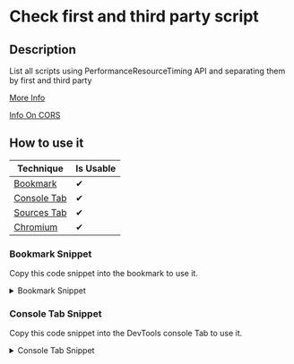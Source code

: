 # Check first and third party script

## Description

List all scripts using PerformanceResourceTiming API and separating them by first and third party

[More Info](https://developer.mozilla.org/en-US/docs/Web/API/PerformanceResourceTiming)

[Info On CORS](https://developer.mozilla.org/en-US/docs/Web/API/Resource_Timing_API/Using_the_Resource_Timing_API#coping_with_cors)

## How to use it

<!-- START-HOW_TO[bookmark,console-tab,sources-tab,chromium] -->


| Technique   | Is Usable  |
| ----------- | ---------- |
| [Bookmark](https://github.com/push-based/web-performance-tools/blob/master/docs/how-to-use-it-with-bookmarks) |      ✔    | 
| [Console Tab](https://github.com/push-based/web-performance-tools/blob/master/docs/how-to-use-it-with-console-tab.md) |      ✔    | 
| [Sources Tab](https://github.com/push-based/web-performance-tools/blob/master/docs/how-to-use-it-with-sources-tab.md) |      ✔    | 
| [Chromium](https://github.com/push-based/web-performance-tools/blob/master/docs/how-to-use-it-with-chromium.md)       |      ✔    |
    


### Bookmark Snippet

Copy this code snippet into the bookmark to use it.



<details>

<summary>Bookmark Snippet</summary>


```javascript

javascript:(() => {var __assign = (this && this.__assign) || function () {
    __assign = Object.assign || function(t) {
        for (var s, i = 1, n = arguments.length; i < n; i++) {
            s = arguments[i];
            for (var p in s) if (Object.prototype.hasOwnProperty.call(s, p))
                t[p] = s[p];
        }
        return t;
    };
    return __assign.apply(this, arguments);
};
// ex: katespade.com - list firsty party subdomains in HOSTS array
var HOSTS = ["assets.katespade.com"];
function getScriptInfo() {
    var resourceListEntries = performance.getEntriesByType("resource");
    // set for first party scripts
    var first = [];
    // set for third party scripts
    var third = [];
    resourceListEntries.forEach(function (resource) {
        // check for initiator type
        var value = "initiatorType" in resource;
        if (value) {
            if (resource.initiatorType === "script") {
                var host = new URL(resource.name).host;
                // check if resource url host matches location.host = first party script
                if (host === location.host || HOSTS.includes(host)) {
                    first.push(__assign(__assign({}, resource.toJSON()), { type: "First Party" }));
                }
                else {
                    // add to third party script
                    third.push(__assign(__assign({}, resource.toJSON()), { type: "Third Party" }));
                }
            }
        }
    });
    var scripts = {
        firstParty: [{ name: "no data" }],
        thirdParty: [{ name: "no data" }]
    };
    if (first.length) {
        scripts.firstParty = first;
    }
    if (third.length) {
        scripts.thirdParty = third;
    }
    return scripts;
}
var _a = getScriptInfo(), firstParty = _a.firstParty, thirdParty = _a.thirdParty;
console.groupCollapsed("FIRST PARTY SCRIPTS");
console.table(firstParty);
console.groupEnd();
console.groupCollapsed("THIRD PARTY SCRIPTS");
console.table(thirdParty);
console.groupEnd();
export {};
/*
Choose which properties to display
https://developer.mozilla.org/en-US/docs/Web/API/console/table

console.groupCollapsed("FIRST PARTY SCRIPTS");
console.table(firstParty, ["name", "nextHopProtocol"]);
console.groupEnd();
console.groupCollapsed("THIRD PARTY SCRIPTS", ["name", "nextHopProtocol"]);
console.table(thirdParty);
console.groupEnd();
*/
)()
``` 




</details>




### Console Tab Snippet

Copy this code snippet into the DevTools console Tab to use it.



<details>

<summary>Console Tab Snippet</summary>


```javascript

var __assign = (this && this.__assign) || function () {
    __assign = Object.assign || function(t) {
        for (var s, i = 1, n = arguments.length; i < n; i++) {
            s = arguments[i];
            for (var p in s) if (Object.prototype.hasOwnProperty.call(s, p))
                t[p] = s[p];
        }
        return t;
    };
    return __assign.apply(this, arguments);
};
// ex: katespade.com - list firsty party subdomains in HOSTS array
var HOSTS = ["assets.katespade.com"];
function getScriptInfo() {
    var resourceListEntries = performance.getEntriesByType("resource");
    // set for first party scripts
    var first = [];
    // set for third party scripts
    var third = [];
    resourceListEntries.forEach(function (resource) {
        // check for initiator type
        var value = "initiatorType" in resource;
        if (value) {
            if (resource.initiatorType === "script") {
                var host = new URL(resource.name).host;
                // check if resource url host matches location.host = first party script
                if (host === location.host || HOSTS.includes(host)) {
                    first.push(__assign(__assign({}, resource.toJSON()), { type: "First Party" }));
                }
                else {
                    // add to third party script
                    third.push(__assign(__assign({}, resource.toJSON()), { type: "Third Party" }));
                }
            }
        }
    });
    var scripts = {
        firstParty: [{ name: "no data" }],
        thirdParty: [{ name: "no data" }]
    };
    if (first.length) {
        scripts.firstParty = first;
    }
    if (third.length) {
        scripts.thirdParty = third;
    }
    return scripts;
}
var _a = getScriptInfo(), firstParty = _a.firstParty, thirdParty = _a.thirdParty;
console.groupCollapsed("FIRST PARTY SCRIPTS");
console.table(firstParty);
console.groupEnd();
console.groupCollapsed("THIRD PARTY SCRIPTS");
console.table(thirdParty);
console.groupEnd();
export {};
/*
Choose which properties to display
https://developer.mozilla.org/en-US/docs/Web/API/console/table

console.groupCollapsed("FIRST PARTY SCRIPTS");
console.table(firstParty, ["name", "nextHopProtocol"]);
console.groupEnd();
console.groupCollapsed("THIRD PARTY SCRIPTS", ["name", "nextHopProtocol"]);
console.table(thirdParty);
console.groupEnd();
*/

``` 




</details>




<!-- END-HOW_TO -->
























